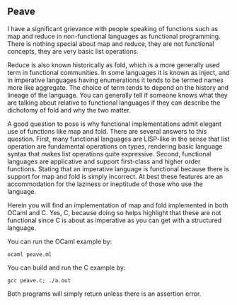 ## __Peave__
   
I have a significant grievance with people speaking of functions such as map and reduce in non-functional
languages as functional programming.  There is nothing special about map and reduce, they are not functional
concepts, they are very basic list operations.  

Reduce is also known historically as fold, which is a more generally used term in functional 
communities.  In some languages it is known as inject, and in imperative languages having 
enumerations it tends to be termed names more like aggregate.  The choice of term tends to depend 
on the history and lineage of the language.  You can generally tell if someone knows what they are 
talking about relative to functional languages if they can describe the dichotomy of fold and why 
the two matter.  

A good question to pose is why functional implementations admit elegant use of functions like map and 
fold.  There are several answers to this question.  First, many functional languages are LISP-like in the
sense that list operation are fundamental operations on types, rendering basic language syntax that makes
list operations quite expressive.  Second, functional languages are applicative and support first-class 
and higher order functions.  Stating that an imperative language is functional because there is support 
for map and fold is simply incorrect.  At best these features are an accommodation for the laziness
or ineptitude of those who use the language.

Herein you will find an implementation of map and fold implemented in both OCaml and C.  Yes, C, 
because doing so helps highlight that these are not functional since C is about as imperative as you 
can get with a structured language.

You can run the OCaml example by:

```
ocaml peave.ml
```

You can build and run the C example by:

```
gcc peave.c; ./a.out
```

Both programs will simply return unless there is an assertion error.
